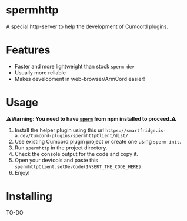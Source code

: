 # spermhttp
A special http-server to help the development of Cumcord plugins.
# Features
* Faster and more lightweight than stock `sperm dev`
* Usually more reliable
* Makes development in web-browser/ArmCord easier!
# Usage
**⚠️Warning: You need to have [`sperm`](https://www.npmjs.com/package/sperm) from npm installed to proceed.⚠️**   
   
1. Install the helper plugin using this url `https://smartfridge.is-a.dev/Cumcord-plugins/spermhttpClient/dist/`
2. Use existing Cumcord plugin project or create one using `sperm init`.  
3. Run `spermhttp` in the project directory.
4. Check the console output for the code and copy it.
5. Open your devtools and paste this `spermhttpClient.setDevCode(INSERT_THE_CODE_HERE)`.
6. Enjoy!
# Installing
TO-DO